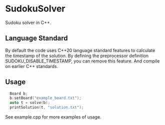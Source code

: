 # SudokuSolver
Sudoku solver in C++. 

## Language Standard
By default the code uses C++20 language standard features to calculate the timestamp of the solution. 
By defining the preprocessor definition SUDOKU_DISABLE_TIMESTAMP, you can remove this feature. And compile on earlier C++ standards.

## Usage

```c++
  Board b;
  b.setBoard("example_board.txt");
  auto t = solve(b);
  printSolution(t, "solution.txt");
```
See example.cpp for more examples of usage.
